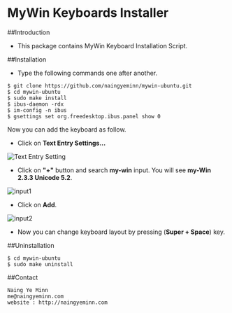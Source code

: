 MyWin Keyboards Installer
=========================

##Introduction

- This package contains MyWin Keyboard Installation Script.

##Installation

- Type the following commands one after another.

```
$ git clone https://github.com/naingyeminn/mywin-ubuntu.git
$ cd mywin-ubuntu
$ sudo make install
$ ibus-daemon -rdx
$ im-config -n ibus
$ gsettings set org.freedesktop.ibus.panel show 0
```

Now you can add the keyboard as follow.

- Click on **Text Entry Settings...**

![Text Entry Setting](https://dl.dropboxusercontent.com/u/26716001/Photos/MyWin/ubuntu01.png)

- Click on **"+"** button and search **my-win** input. You will see **my-Win 2.3.3 Unicode 5.2**.

![input1](https://dl.dropboxusercontent.com/u/26716001/Photos/MyWin/ubuntu02.png)

- Click on **Add**.

![input2](https://dl.dropboxusercontent.com/u/26716001/Photos/MyWin/ubuntu03.png)

- Now you can change keyboard layout by pressing (**Super + Space**) key.

##Uninstallation

```
$ cd mywin-ubuntu
$ sudo make uninstall
```

##Contact

```
Naing Ye Minn
me@naingyeminn.com
website : http://naingyeminn.com
```
